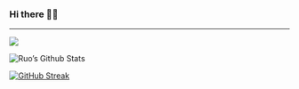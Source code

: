 ### Hi there 👋🏻
---------------------------
![](https://komarev.com/ghpvc/?username=ruo2019&color=9d33e8)

![Ruo’s Github Stats](https://github-readme-stats.vercel.app/api?username=ruo2019&show_icons=true&icon_color=0c8204&count_private=true&border_radius=50&bg_color=45,34b1eb,34b1eb,fc8c03,9d00ff,9d00ff&text_color=fff&title_color=fff) 


[![GitHub Streak](https://github-readme-streak-stats.herokuapp.com/?user=ruo2019&theme=vue&border_radius=50&bg_color=45,34b1eb,34b1eb,fc8c03,9d00ff,9d00ff&text_color=fff&title_color=fff)](https://git.io/streak-stats)
